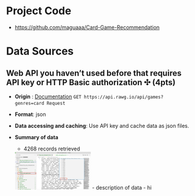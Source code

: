 # Project Code
- https://github.com/maguaaa/Card-Game-Recommendation

# Data Sources
## **Web API you haven’t used before that requires API key or HTTP Basic authorization ✣ (4pts)**
- **Origin** :  [Documentation](https://api.rawg.io/docs/#tag/games) `GET https://api.rawg.io/api/games?genres=card Request`


- **Format**: json

- **Data accessing and caching**: Use API key and cache data as json files.

- **Summary of data**
  - 4268 records retrieved
  <img src="./images/Screen Shot 2022-04-14 at 8.08.06 PM.png" alt="Screen Shot 2022-04-14 at 8.08.06 PM" style="zoom: 20%;" />
  - description of data
    - hi 


